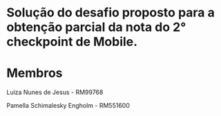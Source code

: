 # Solução do desafio proposto para a obtenção parcial da nota do 2° checkpoint de Mobile. 

# Membros
Luiza Nunes de Jesus - RM99768

Pamella Schimalesky Engholm - RM551600

